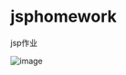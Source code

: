 # jsphomework
jsp作业

![image](https://user-images.githubusercontent.com/83286166/117388812-effa4200-af1d-11eb-8f83-b9d8b83fd2a1.png)
